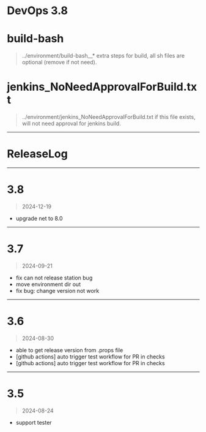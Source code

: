 
# DevOps 3.8


# build-bash
> ../environment/build-bash__*
extra steps for build, all sh files are optional (remove if not need).


# jenkins_NoNeedApprovalForBuild.txt
> ../environment/jenkins_NoNeedApprovalForBuild.txt
if this file exists, will not need approval for jenkins build.











----------------------------------------------
# ReleaseLog

-----------------------
# 3.8
> 2024-12-19
- upgrade net to 8.0

-----------------------
# 3.7
> 2024-09-21
- fix can not release station bug
- move environment dir out
- fix bug: change version not work

-----------------------
# 3.6
> 2024-08-30

- able to get release version from .props file
- [github actions] auto trigger test workflow for PR in checks
- [github actions] auto trigger test workflow for PR in checks

-----------------------
# 3.5
> 2024-08-24

- support tester


